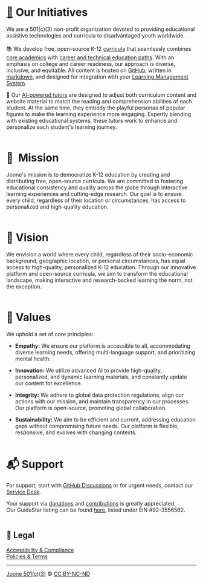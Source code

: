 # [🌱](https://www.figma.com/file/cJoBjCunCySAbjRsfJ2wpb/Joone-Timeline?type=whiteboard&node-id=0%3A1&t=cnXcZFLV5yraOcam-1)  Our Initiatives
We are a 501(c)(3) non-profit organization devoted to providing educational assistive technologies and curricula to disadvantaged youth worldwide.
<br><br>
📚  We develop free, open-source K-12 [curricula](https://github.com/joone-org/curriculum.joone.org/wiki) that seamlessly combines [core academics](https://github.com/joone-org/curriculum.joone.org/wiki/California-Graduation-Requirements) with [career and technical education paths](https://github.com/joone-org/curriculum.joone.org/wiki/Career-Technical-Education-(CTE)-Pathways). With an emphasis on college and career readiness, our approach is diverse, inclusive, and equitable. All content is hosted on [GitHub](https://github.com/joone-org/intro-to-github), written in [markdown](https://github.com/joone-org/intro-to-markdown), and designed for integration with your [Learning Management System](https://en.wikipedia.org/wiki/Learning_management_system).

🧭  Our [AI-powered tutors](https://joone-org.notion.site/2f4d5bc97a0841d8af647646799358cf?v=8beedba61f4645e4b219919d79f61379) are designed to adjust both curriculum content and website material to match the reading and comprehension abilities of each student. At the same time, they embody the playful personas of popular figures to make the learning experience more engaging. Expertly blending with existing educational systems, these tutors work to enhance and personalize each student's learning journey. 
<br><br>
# 🏹  Mission
Joone's mission is to democratize K-12 education by creating and distributing free, open-source curricula. We are committed to fostering educational consistency and quality across the globe through interactive learning experiences and cutting-edge research. Our goal is to ensure every child, regardless of their location or circumstances, has access to personalized and high-quality education.
<br><br>  
# 🔭  Vision
We envision a world where every child, regardless of their socio-economic background, geographic location, or personal circumstances, has equal access to high-quality, personalized K-12 education. Through our innovative platform and open-source curricula, we aim to transform the educational landscape, making interactive and research-backed learning the norm, not the exception.
<br><br>  
# 🌳 Values
We uphold a set of core principles:

- **Empathy:** We ensure our platform is accessible to all, accommodating diverse learning needs, offering multi-language support, and prioritizing mental health.

- **Innovation:** We utilize advanced AI to provide high-quality, personalized, and dynamic learning materials, and constantly update our content for excellence.

- **Integrity:** We adhere to global data protection regulations, align our actions with our mission, and maintain transparency in our processes. Our platform is open-source, promoting global collaboration.

- **Sustainability:** We aim to be efficient and current, addressing education gaps without compromising future needs. Our platform is flexible, responsive, and evolves with changing contexts.
<br><br>
# 📬  Support
For support, start with [GitHub Discussions](https://github.com/orgs/joone-org/discussions/categories/support-forums) or for urgent needs, contact our [Service Desk](https://joone-org.atlassian.net/servicedesk/customer/portals).<br>

Your support via [donations](https://donate.stripe.com/7sI2bC6Ii9cWcSc8wy) and [contributions](https://github.com/joone-org/curriculum.joone.org/wiki) is greatly appreciated.<br>
Our GuideStar listing can be found [here](https://www.guidestar.org/profile/92-3556562), listed under EIN #92-3556562.
<br><br>  
## 📜 Legal
[Accessibility & Compliance](https://joone.org/legal.html#accessibility)<br>
[Policies & Terms](https://joone.org/legal.html#use)<br>

---
[Joone 501(c)(3)](https://joone.org) © [CC BY-NC-ND](https://github.com/joone-org/SentioNova/blob/main/LICENSE.md)
